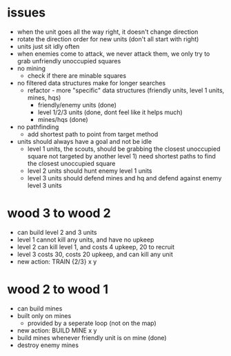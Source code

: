 # issues

- when the unit goes all the way right, it doesn't change direction
- rotate the direction order for new units (don't all start with right)
- units just sit idly often
- when enemies come to attack, we never attack them, we only try to grab unfriendly unoccupied squares
- no mining
  - check if there are minable squares
- no filtered data structures make for longer searches
  - refactor - more "specific" data structures (friendly units, level 1 units, mines, hqs)
    - friendly/enemy units  (done)
    - level 1/2/3 units (done, dont feel like it helps much)
    - mines/hqs (done)
- no pathfinding
  - add shortest path to point from target method
- units should always have a goal and not be idle
  - level 1 units, the scouts, should be grabbing the closest unoccupied square not targeted by another level 1)  need shortest paths to find the closest unoccupied square
  - level 2 units should hunt enemy level 1 units
  - level 3 units should defend mines and hq and defend against enemy level 3 units

# wood 3 to wood 2

- can build level 2 and 3 units
- level 1 cannot kill any units, and have no upkeep
- level 2 can kill level 1, and costs 4 upkeep, 20 to recruit
- level 3 costs 30, costs 20 upkeep, and can kill any unit
- new action: TRAIN {2/3} x y

# wood 2 to wood 1

- can build mines
- built only on mines
  - provided by a seperate loop (not on the map)
- new action: BUILD MINE x y
- build mines whenever friendly unit is on mine (done)
- destroy enemy mines
